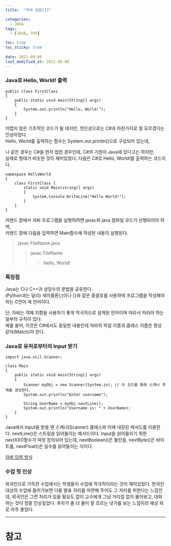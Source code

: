 ```yaml
---
title:  "자바 입문[1]"

categories:
  - JAVA
tags:
  - [JAVA, 자바]

toc: true
toc_sticky: true
 
date: 2022-09-08
last_modified_at: 2022-09-08
---
```


<h3>Java로 Hello, World! 출력</h3>

```
public class FirstClass
{
    public static void main(String[] args)
    {
        System.out.println("Hello, World!");
    }
}
```

어렵지 않은 기초적인 코드가 될 테지만, 첫인상으로는 C#과 마찬가지로 잘 모르겠다는 인상이었다.  
Hello, World를 출력하는 함수는 System.out.println()으로 구성되어 있는데, 

나 같은 경우는 C#을 먼저 접한 경우인데, C#의 기원이 Java에 있다고는 하지만,  
실제로 형태가 비슷한 것이 재미있었다. 다음은 C#로 Hello, World!를 출력하는 코드이다.

```
namespace HelloWorld
{
    class FirstClass {         
        static void Main(string[] args)
        {
            System.Console.WriteLine("Hello World!");
        }
    }
}
```

커맨드 창에서 자바 프로그램을 실행하려면 javac와 java 컴파일 코드가 선행되어야 하며,  
커맨드 창에 다음을 입력하면 Main함수에 작성된 내용이 실행된다.

> javac FileName.java
>> javac FileName
>>> Hello, World!

<h3>특징점</h3>

Java는 C나 C++과 상당수의 문법을 공유한다.  
(Python과는 달리) 세미콜론(;)이나 {}와 같은 중괄호를 사용하여 프로그램을 작성해야 하는 C언어 계 언어이다.  

단, 자바는 객체 지향을 사용하기 좋게 적극적으로 설계된 언어이며 따라서 따라야 하는 일부의 규칙이 있다.  
예를 들어, 이것은 C#에서도 동일한 내용인데 자바의 파일 이름과 클래스 이름은 항상 같아(Match)야 한다.

<h3>Java로 유저로부터의 Input 받기</h3>

```
import java.util.Scanner;

class Main
{
    public static void main(String[] args)
    {
        Scanner myObj = new Scanner(System.in); // 이 코드를 통해 스캐너 객체를 생성한다.
        System.out.println("Enter username");

        String UserName = myObj.nextLine();
        System.out.println("Username is: " + UserName);
    }
}
```

Java에서 Input을 받을 땐 스캐너(Scanner) 클래스와 이에 내장된 메서드를 이용한다.
nextLine()은 스트링을 읽어들이는 메서드이다. Input을 읽어들이기 위한 nextXX()함수가 여럿 정의되어 있는데, nextBoolean()은 불린을, nextByte()은 바이트를, nextFloat()은 실수를 읽어들이는 식이다.

[자바 입력 방식](https://st-lab.tistory.com/41)


<h3>수업 첫 인상</h3>
외국인으로 가득찬 수업에서는 학생들이 수업에 적극적이라는 것이 재미있었다.  
한국인 대상의 수업에 들어가보면 다들 발표 자리를 마련해 주어도 그 자리를 피한다는 느낌인데, 외국인은 그런 자리가 있을 필요도 없이 교수에게 그냥 거리낌 없이 물어보고, 대화하는 것이 정말 인상깊었다. 후자가 좀 더 물이 잘 흐르는 냇가를 보는 느낌이라 예상 외로 아주 좋았다.

---
<h1>참고</h1>